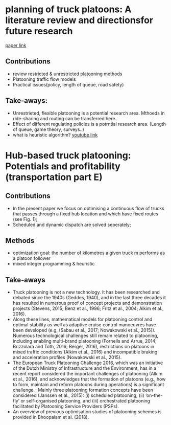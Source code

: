 # planning of truck platoons: A literature review and directionsfor future research

[paper link](https://www.sciencedirect.com/science/article/pii/S0191261517305246)


## Contributions
- review restricted & unrestricted platooning methods
- Platooning traffic flow models
- Practical issues(policy, length of queue, road safety)
## Take-aways:
- Unrestrieted, flexible platooning is a potential research area. Mthoeds in ride-sharing and routing can be transferred here.
- Effect of different regulating policies is a potrntial research area. (Length of queue, game theory, surveys..)
- what is heuristic algorithm? [youtube link]()

# Hub-based truck platooning: Potentials and profitability (transportation part E)
## Contributions
- In the present paper we focus on optimising a continuous flow of trucks that passes through a fixed hub location and which have
fixed routes (see Fig. 1);
- Scheduled and dynamic dispatch are solved seperately;
## Methods
- optimization goal: the number of kilometres a given truck m performs as a platoon follower
- mixed integer programming &  heuristic

## Take-aways
- Truck platooning is not a new technology. It has been researched and debated since the 1940s
(Geddes, 1940), and in the last three decades it has resulted in numerous proof of concept projects and demonstration projects
(Stevens, 2015; Benz et al., 1996; Fritz et al., 2004; Alkim et al., 2016). 
- Along these lines, mathematical models for platooning control and optimal stability as well as adaptive cruise control manoeuvres have been developed (e.g, (Sabau et al., 2017;
Nowakowski et al., 2015)). Numerous technological challenges still remain related to platooning, including enabling multi-brand
platooning (Fornells and Arrue, 2014; Brizzolara and Toth, 2016; Berger, 2016), restrictions on platoons in mixed traffic conditions
(Alkim et al., 2016) and incompatible braking and acceleration profiles (Nowakowski et al., 2015).
- The European Truck Platooning Challenge 2016, which was an initiative of
the Dutch Ministry of Infrastructure and the Environment, has in a recent report considered the important challenges of platooning
(Alkim et al., 2016), and acknowledges that the formation of platoons (e.g., how to form, maintain and reform platoons during
operations) is a significant challenge.
-Mainly three platooning formation concepts have been considered (Janssen et al., 2015): (i) scheduled platooning, (ii) ‘on-the-fly’ or self-organised
platooning, and (iii) orchestrated platooning facilitated by Platooning Service Providers (PSPs). 
- An overview of previous optimisation studies of platooning schemes is provided in Bhoopalam et al. (2018).
